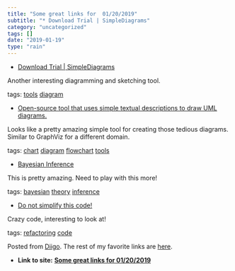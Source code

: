 ```yaml
---
title: "Some great links for  01/20/2019"
subtitle: "* Download Trial | SimpleDiagrams"
category: "uncategorized"
tags: []
date: "2019-01-19"
type: "rain"
---
```

* [Download Trial | SimpleDiagrams](<https://www.simplediagrams.com/trial>)

Another interesting diagramming and sketching tool.

tags: [tools](<https://www.diigo.com/user/pitosalas/tools>)
[diagram](<https://www.diigo.com/user/pitosalas/diagram>)

  * [Open-source tool that uses simple textual descriptions to draw UML diagrams.](<http://plantuml.com>)

Looks like a pretty amazing simple tool for creating those tedious diagrams.
Similar to GraphViz for a different domain.

tags: [chart](<https://www.diigo.com/user/pitosalas/chart>)
[diagram](<https://www.diigo.com/user/pitosalas/diagram>)
[flowchart](<https://www.diigo.com/user/pitosalas/flowchart>)
[tools](<https://www.diigo.com/user/pitosalas/tools>)

  * [Bayesian Inference](<https://seeing-theory.brown.edu/bayesian-inference/index.html>)

This is pretty amazing. Need to play with this more!

tags: [bayesian](<https://www.diigo.com/user/pitosalas/bayesian>)
[theory](<https://www.diigo.com/user/pitosalas/theory>)
[inference](<https://www.diigo.com/user/pitosalas/inference>)

  * [Do not simplify this code!](<https://github.com/kubernetes/kubernetes/blob/ec2e767e59395376fa191d7c56a74f53936b7653/pkg/controller/volume/persistentvolume/pv_controller.go?utm_source=hackernewsletter&utm_medium=email&utm_term=fav&mc_cid=258334395b&mc_eid=694db8ca58>)

Crazy code, interesting to look at!

tags: [refactoring](<https://www.diigo.com/user/pitosalas/refactoring>)
[code](<https://www.diigo.com/user/pitosalas/code>)

Posted from [Diigo](<https://www.diigo.com>). The rest of my favorite links
are [here](<https://www.diigo.com/user/pitosalas>).


* **Link to site:** **[Some great links for  01/20/2019](None)**